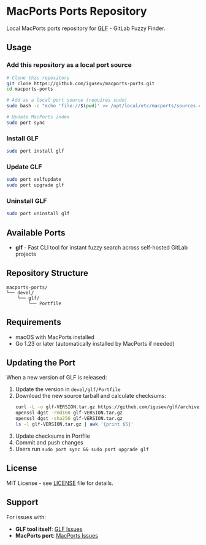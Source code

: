 # MacPorts Ports Repository

Local MacPorts ports repository for [GLF](https://github.com/igusev/glf) - GitLab Fuzzy Finder.

## Usage

### Add this repository as a local port source

```bash
# Clone this repository
git clone https://github.com/igusev/macports-ports.git
cd macports-ports

# Add as a local port source (requires sudo)
sudo bash -c "echo 'file://$(pwd)' >> /opt/local/etc/macports/sources.conf"

# Update MacPorts index
sudo port sync
```

### Install GLF

```bash
sudo port install glf
```

### Update GLF

```bash
sudo port selfupdate
sudo port upgrade glf
```

### Uninstall GLF

```bash
sudo port uninstall glf
```

## Available Ports

- **glf** - Fast CLI tool for instant fuzzy search across self-hosted GitLab projects

## Repository Structure

```
macports-ports/
└── devel/
    └── glf/
        └── Portfile
```

## Requirements

- macOS with MacPorts installed
- Go 1.23 or later (automatically installed by MacPorts if needed)

## Updating the Port

When a new version of GLF is released:

1. Update the version in `devel/glf/Portfile`
2. Download the new source tarball and calculate checksums:
   ```bash
   curl -L -o glf-VERSION.tar.gz https://github.com/igusev/glf/archive/refs/tags/vVERSION.tar.gz
   openssl dgst -rmd160 glf-VERSION.tar.gz
   openssl dgst -sha256 glf-VERSION.tar.gz
   ls -l glf-VERSION.tar.gz | awk '{print $5}'
   ```
3. Update checksums in Portfile
4. Commit and push changes
5. Users run `sudo port sync && sudo port upgrade glf`

## License

MIT License - see [LICENSE](LICENSE) file for details.

## Support

For issues with:
- **GLF tool itself**: [GLF Issues](https://github.com/igusev/glf/issues)
- **MacPorts port**: [MacPorts Issues](https://github.com/igusev/macports-ports/issues)

